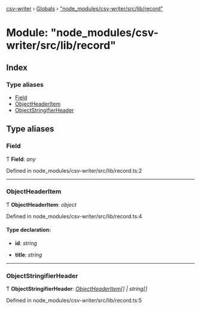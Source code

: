 [csv-writer](../README.md) › [Globals](../globals.md) › ["node_modules/csv-writer/src/lib/record"](_node_modules_csv_writer_src_lib_record_.md)

# Module: "node_modules/csv-writer/src/lib/record"

## Index

### Type aliases

* [Field](_node_modules_csv_writer_src_lib_record_.md#field)
* [ObjectHeaderItem](_node_modules_csv_writer_src_lib_record_.md#objectheaderitem)
* [ObjectStringifierHeader](_node_modules_csv_writer_src_lib_record_.md#objectstringifierheader)

## Type aliases

###  Field

Ƭ **Field**: *any*

Defined in node_modules/csv-writer/src/lib/record.ts:2

___

###  ObjectHeaderItem

Ƭ **ObjectHeaderItem**: *object*

Defined in node_modules/csv-writer/src/lib/record.ts:4

#### Type declaration:

* **id**: *string*

* **title**: *string*

___

###  ObjectStringifierHeader

Ƭ **ObjectStringifierHeader**: *[ObjectHeaderItem](_node_modules_csv_writer_src_lib_record_.md#objectheaderitem)[] | string[]*

Defined in node_modules/csv-writer/src/lib/record.ts:5
